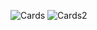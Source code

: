 ![Cards](https://user-images.githubusercontent.com/111646171/188964649-ba4377c6-6f19-436b-829e-46c85ee22f98.png)
![Cards2](https://user-images.githubusercontent.com/111646171/188964507-9fa1c7e0-93f2-4167-98c9-23f3a71d2782.png)
